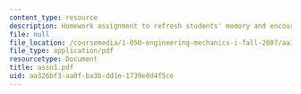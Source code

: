 ```yaml
---
content_type: resource
description: Homework assignment to refresh students' memory and encourage team building.
file: null
file_location: /coursemedia/1-050-engineering-mechanics-i-fall-2007/aa326bf3aa0fba3bdd1e1739e0d4f5ce_assn1.pdf
file_type: application/pdf
resourcetype: Document
title: assn1.pdf
uid: aa326bf3-aa0f-ba3b-dd1e-1739e0d4f5ce
---
```

